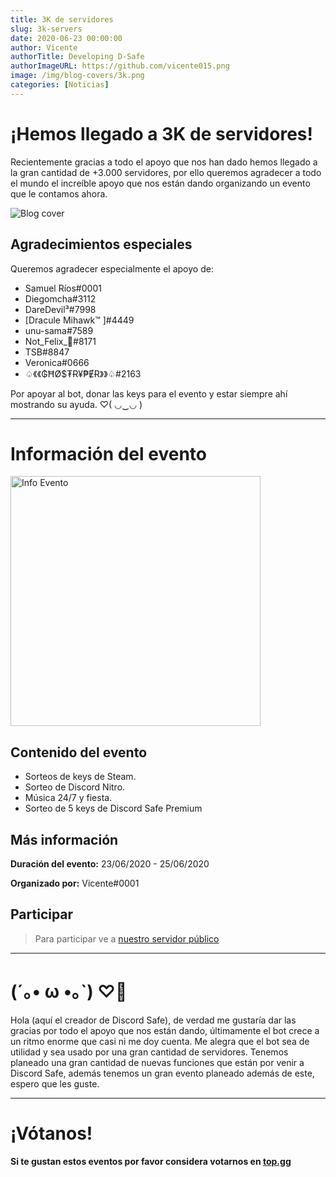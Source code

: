 ```yaml
---
title: 3K de servidores
slug: 3k-servers
date: 2020-06-23 00:00:00
author: Vicente
authorTitle: Developing D-Safe
authorImageURL: https://github.com/vicente015.png
image: /img/blog-covers/3k.png
categories: [Noticias]
---
```

# ¡Hemos llegado a 3K de servidores!
Recientemente gracias a todo el apoyo que nos han dado hemos llegado a la gran cantidad de +3.000 servidores, por ello queremos agradecer a todo el mundo el increíble apoyo que nos están dando organizando un evento que le contamos ahora.

![Blog cover](/img/blog-covers/3k.png)
<!--truncate-->

## Agradecimientos especiales
Queremos agradecer especialmente el apoyo de:

* Samuel Ríos#0001
* Diegomcha#3112
* DareDevil³#7998
* [Dracule Mihawk™ ]#4449
* unu-sama#7589
* Not_Felix_🍪#8171
* TSB#8847
* Veronica#0666
* ♤《《₲ĦØ$₮Ɍ¥₱ɆɌ》》♤#2163

Por apoyar al bot, donar las keys para el evento y estar siempre ahí mostrando su ayuda. ♡( ◡‿◡ )

* * *

# Información del evento
<img src="https://i.imgur.com/1WcJcIP.gif" alt="Info Evento" width="400" height="400"></img>

## Contenido del evento
* Sorteos de keys de Steam.
* Sorteo de Discord Nitro.
* Música 24/7 y fiesta.
* Sorteo de 5 keys de Discord Safe Premium

## Más información
**Duración del evento:** 23/06/2020 - 25/06/2020

**Organizado por:** Vicente#0001

## Participar
> Para participar ve a [nuestro servidor público](https://discordsafe.com/discord)

* * *

# (´｡• ω •｡`) ♡💖
Hola (aquí el creador de Discord Safe), de verdad me gustaría dar las gracias por todo el apoyo que nos están dando, últimamente el bot crece a un ritmo enorme que casi ni me doy cuenta. Me alegra que el bot sea de utilidad y sea usado por una gran cantidad de servidores. Tenemos planeado una gran cantidad de nuevas funciones que están por venir a Discord Safe, además tenemos un gran evento planeado además de este, espero que les guste.

* * *

# ¡Vótanos!
**Si te gustan estos eventos por favor considera votarnos en [top.gg](https://top.gg/bot/461171501715161108/vote)**